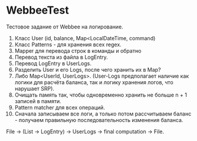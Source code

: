 # WebbeeTest
Тестовое задание от Webbee на логирование.

1. Класс User (id, balance, Map<LocalDateTime, command)
2. Класс Patterns - для хранения всех regex.
3. Mapper для перевода строк в команды и обратно
4. Перевод текста из файла в LogEntry.
5. Перевод LogEntry в UserLogs.
6. Разделить User и его Logs, после чего хранить их в Map?
7. Либо Map<UserId, UserLogs>. (User-Logs предполагает наличие как логики для расчёта баланса, так и логику хранения логов, что нарушает SRP).
8. Очищать память так, чтобы одновременно хранить не больше n + 1 записей в памяти.
9. Pattern matcher для всех операций.
10. Сначала записываем все логи, а только потом рассчитываем баланс - получаем правильную последовательность изменения баланса.

File -> (List<String> -> LogEntry) -> UserLogs -> final computation -> File.